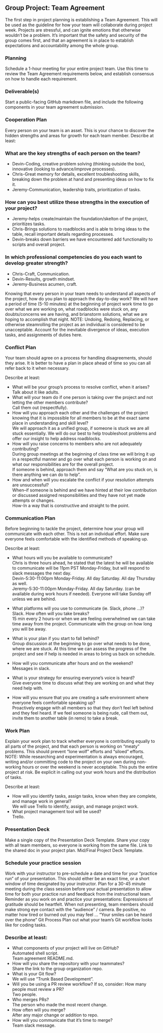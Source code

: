 ## Group Project: Team Agreement

The first step in project planning is establishing a Team Agreement. This will be used as the guideline for how your team will collaborate during project week.
Projects are stressful, and can ignite emotions that otherwise wouldn’t be a problem. It’s important that the safety and security of the group comes first, and that an agreement is in place to establish expectations and accountability among the whole group.

### Planning
Schedule a 1-hour meeting for your entire project team. Use this time to review the Team Agreement requirements below, and establish consensus on how to handle each requirement.

### Deliverable(s)
Start a public-facing GitHub markdown file, and include the following components in your team agreement submission.

### Cooperation Plan
Every person on your team is an asset. This is your chance to discover the hidden strengths and areas for growth for each team member.
Describe at least:  

### What are the key strengths of each person on the team?  
* Devin-Coding, creative problem solving (thinking outside the box), innovative (looking to advance/improve processes). 
* Chris-Great memory for details, excellent troubleshooting skills, breaking down the problem at hand and presenting ideas on how to fix it.  
* Jeremy-Communication, leadership traits, prioritization of tasks.   

### How can you best utilize these strengths in the execution of your project?
* Jeremy-helps create/maintain the foundation/skelton of the project, prioritizes tasks. 
* Chris-Brings solutions to roadblocks and is able to bring ideas to the table, recall important details regarding processes. 
* Devin-breaks down barriers we have encountered add functionality to scripts and overall project.    

### In which professional competencies do you each want to develop greater strength?
* Chris-Craft, Communication. 
* Devin-Results, growth mindset. 
* Jeremy-Business acumen, craft.   

Knowing that every person in your team needs to understand all aspects of the project, how do you plan to approach the day-to-day work?
We will have a period of time (5-10 minutes) at the beginning of project work time to go over what we are working on, what roadblocks were stuck on, any doubts/concerns we are having, and brianstorm solutions, what we are hoping to accomplish that night.
NOTE: Undoing, Redoing, Replacing, or otherwise steamrolling the project as an individual is considered to be unacceptable. Account for the inevitable divergence of ideas, execution tasks, and assignments of duties here.

### Conflict Plan
Your team should agree on a process for handling disagreements, should they arise. It is better to have a plan in place ahead of time so you can all refer back to it when necessary.  

Describe at least:
* What will be your group’s process to resolve conflict, when it arises?  
Talk about it like adults.  
* What will your team do if one person is taking over the project and not letting the other members contribute?  
Call them out (respectfully). 
* How will you approach each other and the challenges of the project knowing that it is impossible for all members to be at the exact same place in understanding and skill level?  
We will approach it as a unified group, if someone is stuck we are all stuck essentially. We will do our best to help troubleshoot problems and offer our insight to help address roadblocks.   
* How will you raise concerns to members who are not adequately contributing?  
During group meetings at the beginning of class time we will bring it up in a respectful manner and go over what each person is working on and what our responsibilities are for the overall project.  
If someone is behind, approach them and say “What are you stuck on, is there anything we can do to help”. 
* How and when will you escalate the conflict if your resolution attempts are unsuccessful?  
When–if someone is behind and we have hinted at their low contribution or discussed assigned responsibilities and they have not yet made attempts or changes.  
How-In a way that is constructive and straight to the point.    


### Communication Plan
Before beginning to tackle the project, determine how your group will communicate with each other. This is not an individual effort. Make sure everyone feels comfortable with the identified methods of speaking up.  

Describe at least:    
* What hours will you be available to communicate?  
Chris is three hours ahead, he stated that the latest he will be available to communicate will be 11pm PST Monday-Friday, but will respond to slack messages the next day.  
Devin-5:30-11:00pm Monday-Friday. All day Saturday. All day Thursday as well.  
Jeremy-5:30-11:00pm Monday-Friday. All day Saturday. (can be available during work hours if needed). 
Everyone will take Sunday off unless we are behind.    

* What platforms will you use to communicate (ie. Slack, phone …)?  
Slack. 
How often will you take breaks?  
15 min every 2 hours–or when we are feeling overwhelmed we can take time away from the project. Communicate with the group on how long you will be away.    

* What is your plan if you start to fall behind?  
Group discussion at the beginning to go over what needs to be done, where we are stuck. At this time we can assess the progress of the project and see if help is needed in areas to bring us back on schedule.  
* How will you communicate after hours and on the weekend?  
Messages in slack. 
* What is your strategy for ensuring everyone’s voice is heard?  
Give everyone time to discuss what they are working on and what they need help with.  
* How will you ensure that you are creating a safe environment where everyone feels comfortable speaking up?  
Proactively engage with all members so that they don’t feel left behind and they feel heard. If we feel someone is being rude, call them out, invite them to another table (in remo) to take a break.  

### Work Plan
Explain your work plan to track whether everyone is contributing equally to all parts of the project, and that each person is working on “meaty” problems. This should prevent “lone wolf” efforts and “siloed” efforts. NOTE: While researching and experimentation is always encouraged, writing and/or committing code to the project on your own during non-working hours or over the weekend is never acceptable. This puts the entire project at risk. Be explicit in calling out your work hours and the distribution of tasks.  

Describe at least:  
* How will you identify tasks, assign tasks, know when they are complete, and manage work in general?  
We will use Trello to identify, assign, and manage project work.  
* What project management tool will be used?  
Trello. 

### Presentation Deck
Make a single copy of the Presentation Deck Template. Share your copy with all team members, so everyone is working from the same file. Link to the shared doc in your project plan.
Mid/Final Project Deck Template. 

### Schedule your practice session
Work with your instructor to pre-schedule a date and time for your “practice run” of your presentation. This should either be an exact time, or a short window of time designated by your instructor. Plan for a 30-45 minute meeting during the class session before your actual presentation to allow time for both your practice run and feedback from the instructional team.
Reminder as you work on and practice your presentations:
Expressions of gratitude should be heartfelt.
When not presenting, team members should make strong eye contact with the “audience” / camera.
Be positive, no matter how tired or burned out you may feel … “Your smiles can be heard over the phone”
Git Process
Plan out what your team’s Git workflow looks like for coding tasks.  

### Describe at least:  
* What components of your project will live on GitHub?  
Automated shell script.   
Team agreement README.md.   
* How will you share the repository with your teammates?    
Share the link to the group organization repo.   
* What is your Git flow?    
We will use “Trunk Based Development”.   
* Will you be using a PR review workflow? If so, consider:
How many people must review a PR?  
Two people. 
* Who merges PRs?  
The person who made the most recent change. 
* How often will you merge?  
After any major change or addition to repo. 
* How will you communicate that it’s time to merge?  
Team slack message. 

